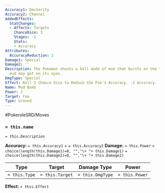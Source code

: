 ```yaml
---
Accuracy1: Dexterity
Accuracy2: Channel
AddedEffects:
  StatChanges:
  - Affects: Targets
    ChanceDice: 3
    Stages: -1
    Stats:
    - Accuracy
Attributes:
  AccuracyReduction: 2
Damage1: Special
Damage2: ''
Description: The Pokemon shoots a ball made of mud that bursts on the target, some
  mud may get on its eyes.
DmgType: Special
Effect: Roll 3 Chance Dice to Reduce the Foe's Accuracy. -2 Accuracy.
Name: Mud Bomb
Power: 2
Target: Foe
Type: Ground
---
```


#PokeroleSRD/Moves

### `= this.name` 
*`= this.Description`*

**Accuracy:** `= this.Accuracy1` + `= this.Accuracy2`
**Damage:** `= this.Power` `= choice(length(this.Damage1)=0, "","\+ "+ this.Damage1)` `= choice(length(this.Damage2)=0, "","\+ "+ this.Damage2)`

| Type          | Target          | Damage Type          | Power          |
| ------------- | --------------- | ---------------- | -------------- |
| `= this.Type` | `= this.Target` | `= this.DmgType` | `= this.Power` | 

**Effect:** `= this.Effect`